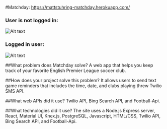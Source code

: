 #Matchday: https://mattstuhring-matchday.herokuapp.com/

### User is not logged in:
![Alt text](http://i.giphy.com/l0HlG9Cn2BTH4btnO.gif "User is not logged in.")

### Logged in user:
![Alt text](http://i.giphy.com/l0HlT2gqktrz5HmV2.gif "Logged in user.")


##What problem does Matchday solve?
A web app that helps you keep track of your favorite English Premier League soccer club.

##How does your project solve this problem?
It allows users to send text game reminders that includes the time, date, and clubs playing threw Twilio SMS API.

##What web APIs did it use?
Twilio API, Bing Search API, and Football-Api.

##What technologies did it use?
The site uses a Node.js Express server, React, Material UI, Knex.js, PostgreSQL, Javascript, HTML/CSS, Twilio API, Bing Search API, and Football-Api.
